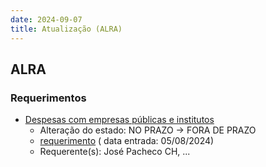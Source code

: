 ```yaml
---
date: 2024-09-07
title: Atualização (ALRA)
---
```

## ALRA

### Requerimentos

* [Despesas com empresas públicas e institutos](http://base.alra.pt:82/4DACTION/w_pesquisa_registo/4/8456)
  * Alteração do estado: NO PRAZO → FORA DE PRAZO
  * [requerimento](http://base.alra.pt:82/Doc_Req/XIIIreque118.pdf) ( data entrada: 05/08/2024)
  * Requerente(s): José Pacheco CH, ...

